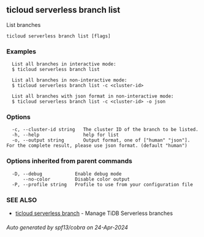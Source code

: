 ## ticloud serverless branch list

List branches

```
ticloud serverless branch list [flags]
```

### Examples

```
  List all branches in interactive mode:
  $ ticloud serverless branch list

  List all branches in non-interactive mode:
  $ ticloud serverless branch list -c <cluster-id> 

  List all branches with json format in non-interactive mode:
  $ ticloud serverless branch list -c <cluster-id> -o json
```

### Options

```
  -c, --cluster-id string   The cluster ID of the branch to be listed.
  -h, --help                help for list
  -o, --output string       Output format, one of ["human" "json"]. For the complete result, please use json format. (default "human")
```

### Options inherited from parent commands

```
  -D, --debug            Enable debug mode
      --no-color         Disable color output
  -P, --profile string   Profile to use from your configuration file
```

### SEE ALSO

* [ticloud serverless branch](ticloud_serverless_branch.md)	 - Manage TiDB Serverless branches

###### Auto generated by spf13/cobra on 24-Apr-2024
